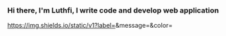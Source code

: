 ### Hi there, I'm Luthfi, I write code and develop web application

https://img.shields.io/static/v1?label=<LABEL>&message=<MESSAGE>&color=<COLOR>

<!--
**luthfiazzz/luthfiazzz** is a ✨ _special_ ✨ repository because its `README.md` (this file) appears on your GitHub profile.

Here are some ideas to get you started:

- 🔭 I’m currently working on ...
- 🌱 I’m currently learning ...
- 👯 I’m looking to collaborate on ...
- 🤔 I’m looking for help with ...
- 💬 Ask me about ...
- 📫 How to reach me: ...
- 😄 Pronouns: ...
- ⚡ Fun fact: ...
-->
